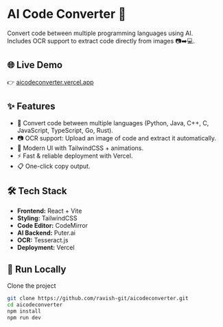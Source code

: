 # AI Code Converter 🚀
Convert code between multiple programming languages using AI.  
Includes OCR support to extract code directly from images 📷➡️💻.

## 🌐 Live Demo
👉 [aicodeconverter.vercel.app](https://aicodeconverter.vercel.app)

## ✨ Features
- 🔄 Convert code between multiple languages (Python, Java, C++, C, JavaScript, TypeScript, Go, Rust).
- 📷 OCR support: Upload an image of code and extract it automatically.
- 🎨 Modern UI with TailwindCSS + animations.
- ⚡ Fast & reliable deployment with Vercel.
- 📋 One-click copy output.

## 🛠️ Tech Stack
- **Frontend:** React + Vite
- **Styling:** TailwindCSS
- **Code Editor:** CodeMirror
- **AI Backend:** Puter.ai
- **OCR:** Tesseract.js
- **Deployment:** Vercel

## 🚀 Run Locally

Clone the project
```bash
git clone https://github.com/ravish-git/aicodeconverter.git
cd aicodeconverter
npm install
npm run dev
```
